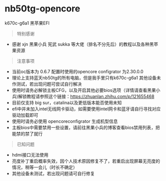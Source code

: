 # nb50tg-opencore
k670c-g6a1 黑苹果EFI

> 特别感谢

* 感谢 xjn 黑果小兵 宪武 sukka 等大佬（排名不分先后）的教程以及各种黑苹果资源

> 注意事项

* 当前oc版本为 0.6.7 配置时使用的opencore configrator 为2.30.0.0
* 理论上支持蓝天nb50tg的所有电脑，但是我手里只有k670c-g6a1 其他设备未作测试，若出现问题可尝试自行解决
* 使用时请务必解锁主板CFG，以及开启其他必要bios选项（详情请查看黑果小兵)解锁教程请参照这个链接：https://zhuanlan.zhihu.com/p/121655468
* 目前仅支持 big sur，catalina以及更低版本能否使用未知
* efi中并未加入intel无线网卡驱动，如需要使用intel网卡和蓝牙请自行寻找对应驱动加载即可
* 使用时请务必使用 opencoreconfigrator 生成机型信息
* 主板bios中需要禁用一些设置，请前往黑果小兵的博客查看bios禁用列表，把能禁的禁了就行

> 已知问题

* hdmi接口无法使用
* 亮度补丁重启概率失效，因个人技术原因修复不了，若重启出现屏幕无亮度的情况，稍等一会儿（时长不确定）
* 其他设备未测试，若出现问题请可自行修复
